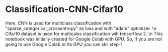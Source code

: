 # Classification-CNN-Cifar10
Here, CNN is used for multiclass classification with "sparse_categorical_crossentropy" as loss and with "adam" optimizer. \n
Cifar10 dataset is used for multicalss classification wih tensorflow 2. \n
This notebook was initially created for Google Colab with GPU. So, If you are not going to use Google Colab or its GPU you can skil step-1
